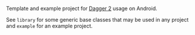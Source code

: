 Template and example project for [Dagger 2](http://google.github.io/dagger/) usage on Android.

See `library` for some generic base classes that may be used in any project and `example` for an example project.
